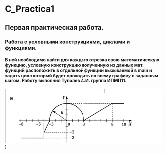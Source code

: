 # C_Practica1
## Первая практическая работа.
### Работа с условными конструкциями, циклами и функциями.
#### В ней необходимо найти для каждого отрезка свою математическую функцию, условную конструкцию полученную из данных мат. функций расположить в отдельной функции вызываемой в main и задать цикл который будет проходить по всему графику с заданным шагом. Работу выполнил Туполев А.И. группа ИПМП11.
![Image alt](https://github.com/TLosTT/C_Practica1/blob/main/image.png))
